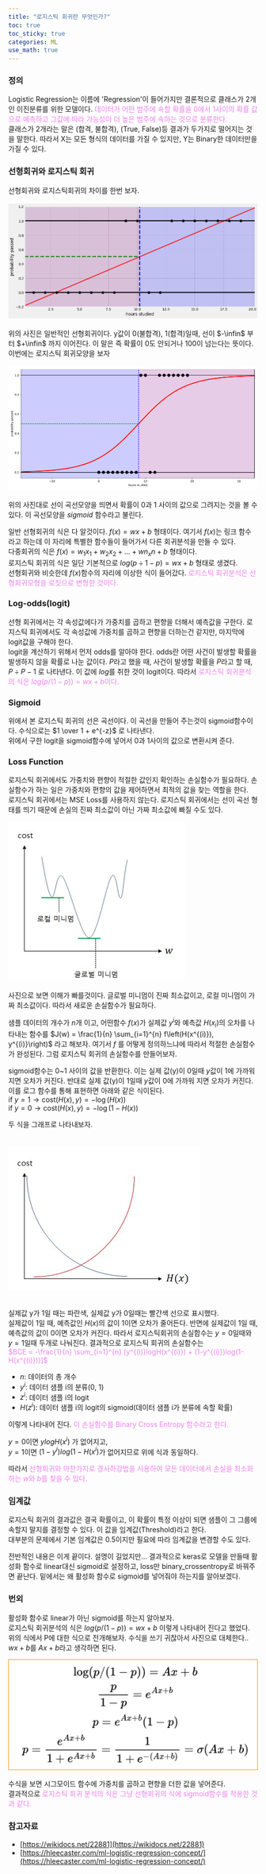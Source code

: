 ```yaml
---
title: "로지스틱 회귀란 무엇인가?"
toc: true
toc_sticky: true
categories: ML
use_math: true
---
```


### 정의

Logistic Regression는 이름에 'Regression'이 들어가지만 결론적으로 클래스가 2개인 이진분류를 위한 모델이다.
<span style="color:violet">데이터가 어떤 범주에 속할 확률을 0에서 1사이의 확률 값으로 예측하고 그값에 따라 가능성이 더 높은 범주에 속하는 것으로 분류한다.</span>  
클래스가 2개라는 말은 (합격, 불합격), (True, False)등 결과가 두가지로 떨어지는 것을 말한다. 따라서 X는 모든 형식의 데이터를 가질 수 있지만, Y는 Binary한 데이터만을 가질 수 있다. 

### 선형회귀와 로지스틱 회귀

선형회귀와 로지스틱회귀의 차이를 한번 보자.  
</br>
![png](/assets/images/regression/logreg01.png)  
</br>
위의 사진은 일반적인 선형회귀이다. y값이 0(불합격), 1(합격)일때, 선이 $-\infin$ 부터 $+\infin$ 까지 이어진다. 이 말은 즉 확률이 0도 안되거나 100이 넘는다는 뜻이다.  
이번에는 로지스틱 회귀모양을 보자  
</br>
![png](/assets/images/regression/logreg02.png)  
</br>
위의 사진대로 선이 곡선모양을 띄면서 확률이 0과 1 사이의 값으로 그려지는 것을 볼 수 있다. 이 곡선모양을 $sigmoid$ 함수라고 불린다.  

일반 선형회귀의 식은 다 알것이다. $f(x) = wx + b$ 형태이다. 여기서 $f(x)$는 링크 함수라고 하는데 이 자리에 특별한 함수들이 들어가서 다른 회귀분석을 만들 수 있다.  
다중회귀의 식은 $f(x) = w_1x_1 + w_2x_2 + ... + wn_xn + b$ 형태이다.  
로지스틱 회귀의 식은 일단 기본적으로 $log(p \div 1-p) = wx + b$ 형태로 생겼다.  
선형회귀와 비슷한데 $f(x)$함수의 자리에 이상한 식이 들어갔다. 
<span style="color:violet">로지스틱 회귀분석은 선형회귀모형을 로짓으로 변형한 것이다.</span>

### Log-odds(logit)
선형 회귀에서는 각 속성값에다가 가중치를 곱하고 편향을 더해서 예측값을 구한다. 로지스틱 회귀에서도 각 속성값에 가중치를 곱하고 편향을 더하는건 같지만, 마지막에 logit값을 구해야 한다.  
logit을 계산하기 위해서 먼저 odds를 알아야 한다. odds란 어떤 사건이 발생할 확률을 발생하지 않을 확률로 나눈 값이다. $P$라고 했을 때, 사건이 발생할 확률을 $P$라고 할 때, $P \div P-1$ 로 나타낸다. 이 값에 $log$를 취한 것이 logit이다. 따라서 <span style="color:violet"> 로지스틱 회귀분석의 식은 $log(p/(1-p)) = wx + b$이다.</span>

### Sigmoid
위에서 본 로지스틱 회귀의 선은 곡선이다. 이 곡선을 만들어 주는것이 sigmoid함수이다. 수식으로는 $1 \over 1 + e^{-z}$ 로 나타낸다.  
위에서 구한 logit을 sigmoid함수에 넣어서 0과 1사이의 값으로 변환시켜 준다.

### Loss Function
로지스틱 회귀에서도 가중치와 편향이 적절한 값인지 확인하는 손실함수가 필요하다. 손실함수가 하는 일은 가중치와 편향의 값을 제어하면서 최적의 값을 찾는 역할을 한다.  
로지스틱 회귀에서는 MSE Loss를 사용하지 않는다. 로지스틱 회귀에서는 선이 곡선 형태를 띄기 때문에 손실의 진짜 최소값이 아닌 가짜 최소값에 빠질 수도 있다.  
</br>
![jpg](/assets/images/regression/logreg_mse.jpg)  
</br>
사진으로 보면 이해가 빠를것이다. 글로벌 미니멈이 진짜 최소값이고, 로컬 미니멈이 가짜 최소값이다. 따라서 새로운 손실함수가 필요하다.  

샘플 데이터의 개수가 $n$개 이고, 어떤함수 $f(x)$가 실제값 $y^i$와 예측값 $H(x_i)$의 오차를 나타내는 함수를 $J(w) = \frac{1}{n} \sum_{i=1}^{n} f\left(H(x^{(i)}), y^{(i)}\right)$ 라고 해보자. 여기서 $f$ 를 어떻게 정의하느냐에 따라서 적절한 손실함수가 완성된다. 그럼 로지스틱 회귀의 손실함수를 만들어보자.  
  
sigmoid함수는 0~1 사이의 값을 반환한다. 이는 실제 값(y)이 0일때 $y$값이 1에 가까워 지면 오차가 커진다. 반대로 실제 값(y)이 1일때 $y$값이 0에 가까워 지면 오차가 커진다. 이를 로그 함수를 통해 표현하면 아래와 같은 식이된다.  
$\text{if } y=1 → \text{cost}\left( H(x), y \right) = -\log(H(x))$  
$\text{if } y=0 → \text{cost}\left( H(x), y \right) = -\log(1-H(x))$  

두 식을 그래프로 나타내보자.  
</br>  
![jpg](/assets/images/regression/logreg_loss.jpg)  
</br>  
실제값 y가 1일 때는 파란색, 실제값 y가 0일때는 빨간색 선으로 표시했다.  
실제값이 1일 때, 예측값인 $H(x)$의 값이 1이면 오차가 줄어든다. 반면에 실제값이 1일 때, 예측값의 값이 0이면 오차가 커진다. 따라서 로지스틱회귀의 손실함수는 $y=0$일때와 $y=1$일때 두개로 나눠진다. 결과적으로 로지스틱 회귀의 손실함수는  
<span style="color:violet">$BCE = -\frac{1}{n} \sum_{i=1}^{n} [y^{(i)}logH(x^{(i)}) + (1-y^{(i)})log(1-H(x^{(i)}))]$</span>  

* $n$: 데이터의 총 개수
* $y^i$: 데이터 샘플 i의 분류(0, 1)
* $z^i$: 데이터 샘플 i의 logit
* $H(z^i)$: 데이터 샘플 i의 logit의 sigmoid(데이터 샘플 i가 분류에 속할 확률)

이렇게 나타내어 진다. 
<span style="color:violet">이 손실함수를 Binary Cross Entropy 함수라고 한다.</span>  

$y=0$이면 $ylogH(x^i)$ 가 없어지고,  
$y=1$이면 $(1-y^i)log(1-H(x^i)$가 없어지므로 위에 식과 동일하다. 



따라서 <span style="color:violet">선형회귀와 마찬가지로 경사하강법을 사용하여 모든 데이터에서 손실을 최소화 하는 $w$와 $b$를 찾을 수 있다. </span>  
 


### 임계값
로지스틱 회귀의 결과값은 결국 확률이고, 이 확률이 특정 이상이 되면 샘플이 그 그룹에 속할지 말지를 결정할 수 있다. 이 값을 임계값(Threshold)라고 한다.  
대부분의 문제에서 기본 임계값은 0.5이지만 필요에 따라 임계값을 변경할 수도 있다.



전반적인 내용은 이게 끝이다. 설명이 길었지만... 결과적으로 keras로 모델을 만들때 활성화 함수로 linear대신 sigmoid로 설정하고, loss만 binary_crossentropy로 바꿔주면 끝난다. 밑에서는 왜 활성화 함수로 sigmoid를 넣어줘야 하는지를 알아보겠다.

### 번외
활성화 함수로 linear가 아닌 sigmoid를 하는지 알아보자.  
로지스틱 회귀분석의 식은 $log(p / (1-p)) = wx + b$ 이렇게 나타내어 진다고 했었다.   
위의 식에서 P에 대한 식으로 전개해보자. 수식을 쓰기 귀찮아서 사진으로 대체한다.. $wx + b$를 $Ax + b$라고 생각하면 된다.

![png](/assets/images/regression/logit.png)  

수식을 보면 시그모이드 함수에 가중치를 곱하고 편향을 더한 값을 넣어준다.  
결과적으로 <span style="color:violet">로지스틱 회귀 분석의 식은 그냥 선형회귀의 식에 sigmoid함수를 적용한 것과 같다.</span>  

### 참고자료
* [https://wikidocs.net/22881](https://wikidocs.net/22881)
* [https://hleecaster.com/ml-logistic-regression-concept/](https://hleecaster.com/ml-logistic-regression-concept/)